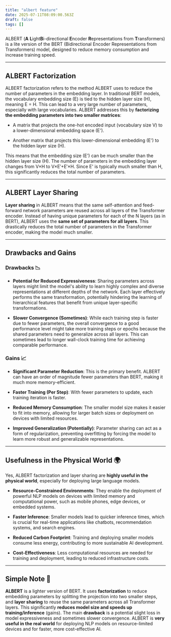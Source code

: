 ```yaml
---
title: "albert feature"
date: 2025-07-11T08:09:00.563Z
draft: false
tags: []
---
```


ALBERT (**A** **L**ight**B**i-directional **E**ncoder **R**epresentations from **T**ransformers) is a lite version of the BERT (Bidirectional Encoder Representations from Transformers) model, designed to reduce memory consumption and increase training speed.

---

## ALBERT Factorization

ALBERT factorization refers to the method ALBERT uses to reduce the number of parameters in the embedding layer. In traditional BERT models, the vocabulary embedding size (E) is tied to the hidden layer size (H), meaning E = H. This can lead to a very large number of parameters, especially with large vocabularies. ALBERT addresses this by **factorizing the embedding parameters into two smaller matrices**:

- A matrix that projects the one-hot encoded input (vocabulary size V) to a lower-dimensional embedding space (E').
    
- Another matrix that projects this lower-dimensional embedding (E') to the hidden layer size (H).
    

This means that the embedding size (E') can be much smaller than the hidden layer size (H). The number of parameters in the embedding layer changes from V×H to V×E′+E′×H. Since E' is typically much smaller than H, this significantly reduces the total number of parameters.

---

## ALBERT Layer Sharing

**Layer sharing** in ALBERT means that the same self-attention and feed-forward network parameters are reused across all layers of the Transformer encoder. Instead of having unique parameters for each of the N layers (as in BERT), ALBERT uses the **same set of parameters for all layers**. This drastically reduces the total number of parameters in the Transformer encoder, making the model much smaller.

---

## Drawbacks and Gains

### Drawbacks 📉

- **Potential for Reduced Expressiveness**: Sharing parameters across layers might limit the model's ability to learn highly complex and diverse representations at different depths of the network. Each layer effectively performs the same transformation, potentially hindering the learning of hierarchical features that benefit from unique layer-specific transformations.
    
- **Slower Convergence (Sometimes)**: While each training step is faster due to fewer parameters, the overall convergence to a good performance level might take more training steps or epochs because the shared parameters need to generalize across all layers. This can sometimes lead to longer wall-clock training time for achieving comparable performance.
    

### Gains 📈

- **Significant Parameter Reduction**: This is the primary benefit. ALBERT can have an order of magnitude fewer parameters than BERT, making it much more memory-efficient.
    
- **Faster Training (Per Step)**: With fewer parameters to update, each training iteration is faster.
    
- **Reduced Memory Consumption**: The smaller model size makes it easier to fit into memory, allowing for larger batch sizes or deployment on devices with limited resources.
    
- **Improved Generalization (Potentially)**: Parameter sharing can act as a form of regularization, preventing overfitting by forcing the model to learn more robust and generalizable representations.
    

---

## Usefulness in the Physical World 🌍

Yes, ALBERT factorization and layer sharing are **highly useful in the physical world**, especially for deploying large language models.

- **Resource-Constrained Environments**: They enable the deployment of powerful NLP models on devices with limited memory and computational power, such as mobile phones, edge devices, or embedded systems.
    
- **Faster Inference**: Smaller models lead to quicker inference times, which is crucial for real-time applications like chatbots, recommendation systems, and search engines.
    
- **Reduced Carbon Footprint**: Training and deploying smaller models consume less energy, contributing to more sustainable AI development.
    
- **Cost-Effectiveness**: Less computational resources are needed for training and deployment, leading to reduced infrastructure costs.
    

---

## Simple Note 📝

**ALBERT** is a lighter version of BERT. It uses **factorization** to reduce embedding parameters by splitting the projection into two smaller steps, and **layer sharing** to reuse the same parameters across all Transformer layers. This significantly **reduces model size and speeds up training/inference** (gains). The main **drawback** is a potential slight loss in model expressiveness and sometimes slower convergence. ALBERT is **very useful in the real world** for deploying NLP models on resource-limited devices and for faster, more cost-effective AI.
